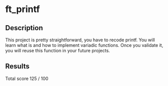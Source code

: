 # ft_printf

## Description
This project is pretty straightforward, you have to recode printf. You will learn what is and how to implement variadic functions. Once you validate it, you will reuse this function in your future projects.

## Results
Total score 125 / 100
